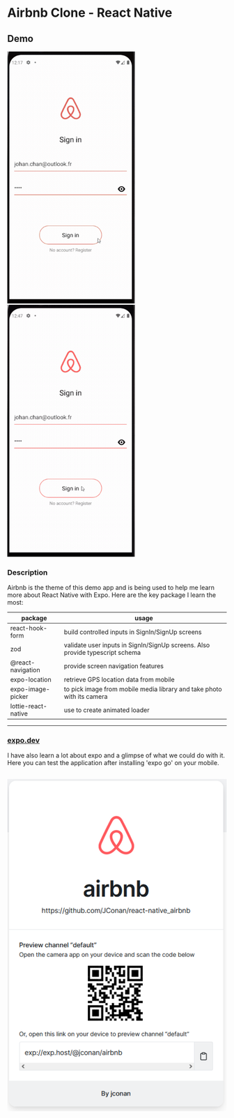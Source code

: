 # Airbnb Clone - React Native

## Demo

![Demo1](assets/airbnb-demo.gif)
![Demo2](assets/airbnb-demo2.gif)

### Description

Airbnb is the theme of this demo app and is being used to help me learn more about React Native with Expo.
Here are the key package I learn the most:

| package             | usage                                                                         |
| ------------------- | ----------------------------------------------------------------------------- |
| react-hook-form     | build controlled inputs in SignIn/SignUp screens                              |
| zod                 | validate user inputs in SignIn/SignUp screens. Also provide typescript schema |
| @react-navigation   | provide screen navigation features                                            |
| expo-location       | retrieve GPS location data from mobile                                        |
| expo-image-picker   | to pick image from mobile media library and take photo with its camera        |
| lottie-react-native | use to create animated loader                                                 |

---

### [expo.dev](https://expo.dev/@jconan/airbnb)

I have also learn a lot about expo and a glimpse of what we could do with it. Here you can test the application after installing 'expo go' on your mobile.

## ![@jconan/airbnb](assets/expo.png)

